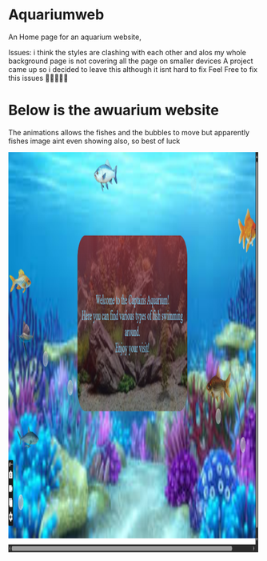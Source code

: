 # Aquariumweb
An Home page for an aquarium website, 

Issues:
i think the styles are clashing with each other and alos my whole background page is not covering all the page on smaller devices
A project came up so i decided to leave this although it isnt hard to fix
Feel Free to fix this issues 🎈🔹🔹🔹🔹


<h1>Below is the awuarium website</h1>
<p>The animations allows the fishes and the bubbles to move but apparently fishes image aint even showing also, so best of luck</p>




<img src="screenshot(320).png" alt="Screenshot" width="500" height="800"/>


